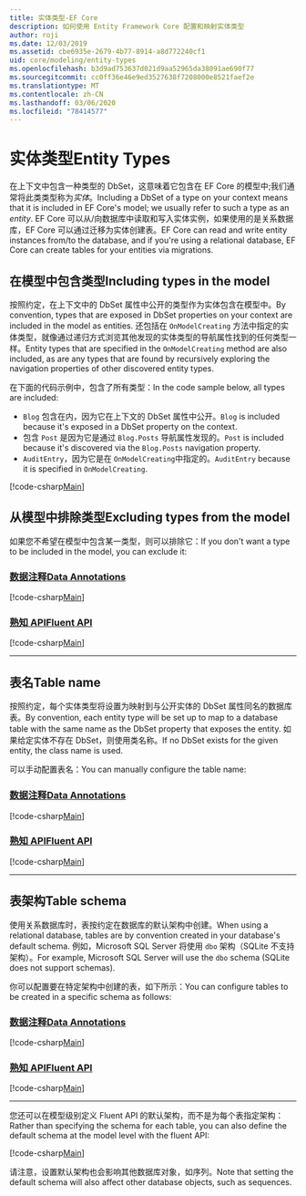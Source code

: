 ```yaml
---
title: 实体类型-EF Core
description: 如何使用 Entity Framework Core 配置和映射实体类型
author: roji
ms.date: 12/03/2019
ms.assetid: cbe6935e-2679-4b77-8914-a8d772240cf1
uid: core/modeling/entity-types
ms.openlocfilehash: b3d9ad753637d021d9aa52965da38091ae690f77
ms.sourcegitcommit: cc0ff36e46e9ed3527638f7208000e8521faef2e
ms.translationtype: MT
ms.contentlocale: zh-CN
ms.lasthandoff: 03/06/2020
ms.locfileid: "78414577"
---
```

# <a name="entity-types"></a><span data-ttu-id="230a3-103">实体类型</span><span class="sxs-lookup"><span data-stu-id="230a3-103">Entity Types</span></span>

<span data-ttu-id="230a3-104">在上下文中包含一种类型的 DbSet，这意味着它包含在 EF Core 的模型中;我们通常将此类类型称为*实体*。</span><span class="sxs-lookup"><span data-stu-id="230a3-104">Including a DbSet of a type on your context means that it is included in EF Core's model; we usually refer to such a type as an *entity*.</span></span> <span data-ttu-id="230a3-105">EF Core 可以从/向数据库中读取和写入实体实例，如果使用的是关系数据库，EF Core 可以通过迁移为实体创建表。</span><span class="sxs-lookup"><span data-stu-id="230a3-105">EF Core can read and write entity instances from/to the database, and if you're using a relational database, EF Core can create tables for your entities via migrations.</span></span>

## <a name="including-types-in-the-model"></a><span data-ttu-id="230a3-106">在模型中包含类型</span><span class="sxs-lookup"><span data-stu-id="230a3-106">Including types in the model</span></span>

<span data-ttu-id="230a3-107">按照约定，在上下文中的 DbSet 属性中公开的类型作为实体包含在模型中。</span><span class="sxs-lookup"><span data-stu-id="230a3-107">By convention, types that are exposed in DbSet properties on your context are included in the model as entities.</span></span> <span data-ttu-id="230a3-108">还包括在 `OnModelCreating` 方法中指定的实体类型，就像通过递归方式浏览其他发现的实体类型的导航属性找到的任何类型一样。</span><span class="sxs-lookup"><span data-stu-id="230a3-108">Entity types that are specified in the `OnModelCreating` method are also included, as are any types that are found by recursively exploring the navigation properties of other discovered entity types.</span></span>

<span data-ttu-id="230a3-109">在下面的代码示例中，包含了所有类型：</span><span class="sxs-lookup"><span data-stu-id="230a3-109">In the code sample below, all types are included:</span></span>

* <span data-ttu-id="230a3-110">`Blog` 包含在内，因为它在上下文的 DbSet 属性中公开。</span><span class="sxs-lookup"><span data-stu-id="230a3-110">`Blog` is included because it's exposed in a DbSet property on the context.</span></span>
* <span data-ttu-id="230a3-111">包含 `Post` 是因为它是通过 `Blog.Posts` 导航属性发现的。</span><span class="sxs-lookup"><span data-stu-id="230a3-111">`Post` is included because it's discovered via the `Blog.Posts` navigation property.</span></span>
* <span data-ttu-id="230a3-112">`AuditEntry`，因为它是在 `OnModelCreating`中指定的。</span><span class="sxs-lookup"><span data-stu-id="230a3-112">`AuditEntry` because it is specified in `OnModelCreating`.</span></span>

[!code-csharp[Main](../../../samples/core/Modeling/Conventions/EntityTypes.cs?name=EntityTypes&highlight=3,7,16)]

## <a name="excluding-types-from-the-model"></a><span data-ttu-id="230a3-113">从模型中排除类型</span><span class="sxs-lookup"><span data-stu-id="230a3-113">Excluding types from the model</span></span>

<span data-ttu-id="230a3-114">如果您不希望在模型中包含某一类型，则可以排除它：</span><span class="sxs-lookup"><span data-stu-id="230a3-114">If you don't want a type to be included in the model, you can exclude it:</span></span>

### <a name="data-annotations"></a>[<span data-ttu-id="230a3-115">数据注释</span><span class="sxs-lookup"><span data-stu-id="230a3-115">Data Annotations</span></span>](#tab/data-annotations)

[!code-csharp[Main](../../../samples/core/Modeling/DataAnnotations/IgnoreType.cs?name=IgnoreType&highlight=1)]

### <a name="fluent-api"></a>[<span data-ttu-id="230a3-116">熟知 API</span><span class="sxs-lookup"><span data-stu-id="230a3-116">Fluent API</span></span>](#tab/fluent-api)

[!code-csharp[Main](../../../samples/core/Modeling/FluentAPI/IgnoreType.cs?name=IgnoreType&highlight=3)]

***

## <a name="table-name"></a><span data-ttu-id="230a3-117">表名</span><span class="sxs-lookup"><span data-stu-id="230a3-117">Table name</span></span>

<span data-ttu-id="230a3-118">按照约定，每个实体类型将设置为映射到与公开实体的 DbSet 属性同名的数据库表。</span><span class="sxs-lookup"><span data-stu-id="230a3-118">By convention, each entity type will be set up to map to a database table with the same name as the DbSet property that exposes the entity.</span></span> <span data-ttu-id="230a3-119">如果给定实体不存在 DbSet，则使用类名称。</span><span class="sxs-lookup"><span data-stu-id="230a3-119">If no DbSet exists for the given entity, the class name is used.</span></span>

<span data-ttu-id="230a3-120">可以手动配置表名：</span><span class="sxs-lookup"><span data-stu-id="230a3-120">You can manually configure the table name:</span></span>

### <a name="data-annotations"></a>[<span data-ttu-id="230a3-121">数据注释</span><span class="sxs-lookup"><span data-stu-id="230a3-121">Data Annotations</span></span>](#tab/data-annotations)

[!code-csharp[Main](../../../samples/core/Modeling/DataAnnotations/TableName.cs?Name=TableName&highlight=1)]

### <a name="fluent-api"></a>[<span data-ttu-id="230a3-122">熟知 API</span><span class="sxs-lookup"><span data-stu-id="230a3-122">Fluent API</span></span>](#tab/fluent-api)

[!code-csharp[Main](../../../samples/core/Modeling/FluentAPI/TableName.cs?Name=TableName&highlight=3-4)]

***

## <a name="table-schema"></a><span data-ttu-id="230a3-123">表架构</span><span class="sxs-lookup"><span data-stu-id="230a3-123">Table schema</span></span>

<span data-ttu-id="230a3-124">使用关系数据库时，表按约定在数据库的默认架构中创建。</span><span class="sxs-lookup"><span data-stu-id="230a3-124">When using a relational database, tables are by convention created in your database's default schema.</span></span> <span data-ttu-id="230a3-125">例如，Microsoft SQL Server 将使用 `dbo` 架构（SQLite 不支持架构）。</span><span class="sxs-lookup"><span data-stu-id="230a3-125">For example, Microsoft SQL Server will use the `dbo` schema (SQLite does not support schemas).</span></span>

<span data-ttu-id="230a3-126">你可以配置要在特定架构中创建的表，如下所示：</span><span class="sxs-lookup"><span data-stu-id="230a3-126">You can configure tables to be created in a specific schema as follows:</span></span>

### <a name="data-annotations"></a>[<span data-ttu-id="230a3-127">数据注释</span><span class="sxs-lookup"><span data-stu-id="230a3-127">Data Annotations</span></span>](#tab/data-annotations)

[!code-csharp[Main](../../../samples/core/Modeling/DataAnnotations/TableNameAndSchema.cs?name=TableNameAndSchema&highlight=1)]

### <a name="fluent-api"></a>[<span data-ttu-id="230a3-128">熟知 API</span><span class="sxs-lookup"><span data-stu-id="230a3-128">Fluent API</span></span>](#tab/fluent-api)

[!code-csharp[Main](../../../samples/core/Modeling/FluentAPI/TableNameAndSchema.cs?name=TableNameAndSchema&highlight=3-4)]

***

<span data-ttu-id="230a3-129">您还可以在模型级别定义 Fluent API 的默认架构，而不是为每个表指定架构：</span><span class="sxs-lookup"><span data-stu-id="230a3-129">Rather than specifying the schema for each table, you can also define the default schema at the model level with the fluent API:</span></span>

[!code-csharp[Main](../../../samples/core/Modeling/FluentAPI/DefaultSchema.cs?name=DefaultSchema&highlight=3)]

<span data-ttu-id="230a3-130">请注意，设置默认架构也会影响其他数据库对象，如序列。</span><span class="sxs-lookup"><span data-stu-id="230a3-130">Note that setting the default schema will also affect other database objects, such as sequences.</span></span>
